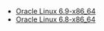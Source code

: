 * [Oracle Linux 6.9-x86_64](https://yum.oracle.com/ISOS/OracleLinux/OL6/u9/x86_64/OracleLinux-R6-U9-Server-x86_64-dvd.iso)
* [Oracle Linux 6.8-x86_64](https://yum.oracle.com/ISOS/OracleLinux/OL6/u8/x86_64/OracleLinux-R6-U8-Server-x86_64-dvd.iso)
